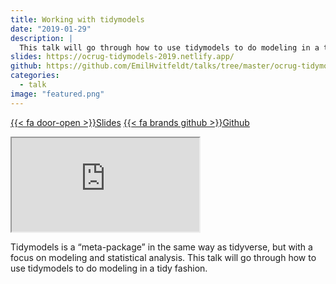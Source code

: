 ```yaml
---
title: Working with tidymodels
date: "2019-01-29"
description: |
  This talk will go through how to use tidymodels to do modeling in a tidy fashion.
slides: https://ocrug-tidymodels-2019.netlify.app/
github: https://github.com/EmilHvitfeldt/talks/tree/master/ocrug-tidymodels-2019
categories:
  - talk
image: "featured.png"
---
```






<a href="https://ocrug-tidymodels-2019.netlify.app/" class="listing-slides btn-links">{{< fa door-open >}}Slides<a>
<a href="https://github.com/EmilHvitfeldt/talks/tree/master/ocrug-tidymodels-2019" class="listing-github btn-links">{{< fa brands github >}}Github<a>
      
<iframe class="slide-deck" src="https://ocrug-tidymodels-2019.netlify.app/"></iframe>

Tidymodels is a “meta-package” in the same way as tidyverse, but with a focus on modeling and statistical analysis. This talk will go through how to use tidymodels to do modeling in a tidy fashion.
